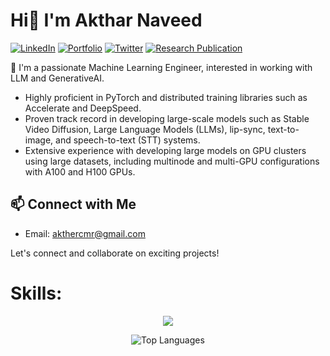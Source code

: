 <!--
**Aktharnvdv/Aktharnvdv** is a ✨ _special_ ✨ repository because its `README.md` (this file) appears on your GitHub profile.
-->

# Hi👋 I'm Akthar Naveed

[![LinkedIn](https://img.shields.io/badge/LinkedIn-AktharNaveed-blue)](https://www.linkedin.com/in/akthar-naveed-921039201/)
[![Portfolio](https://img.shields.io/badge/Portfolio-portfolio-green)](https://www.upwork.com/freelancers/~0195463ae638b7275c?viewMode=1)
[![Twitter](https://img.shields.io/badge/Twitter-AktharNaveed-blue)](https://twitter.com/AktharN80967)
[![Research Publication](https://img.shields.io/badge/Research%20Publication-arXiv%3A2207.09665-red)](https://arxiv.org/abs/2207.09665)

🚀 I'm a passionate Machine Learning Engineer, interested in working with LLM and GenerativeAI.

- Highly proficient in PyTorch and distributed training libraries such as Accelerate and DeepSpeed.
- Proven track record in developing large-scale models such as Stable Video Diffusion, Large Language Models (LLMs), lip-sync, text-to-image, and speech-to-text (STT) systems.
- Extensive experience with developing large models on GPU clusters using large datasets, including multinode and multi-GPU configurations with A100 and H100 GPUs.

## 📫 Connect with Me

- Email: akthercmr@gmail.com

Let's connect and collaborate on exciting projects!

# Skills:
<p align="center">
  <a href="https://skillicons.dev">
    <img src="https://skillicons.dev/icons?i=git,pytorch,py,anaconda,aws,docker,ai,heroku,kafka,opencv,sklearn" />
  </a>
</p>

<div align="center">
  <img src="https://github-readme-stats.vercel.app/api/top-langs/?username=Aktharnvdv&layout=compact&bg_color=0D1117&text_color=c9d1d9&title_color=58a6ff" alt="Top Languages">
</div>

